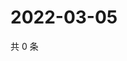 # 2022-03-05

共 0 条

<!-- BEGIN WEIBO -->
<!-- 最后更新时间 Sat Mar 05 2022 19:13:27 GMT+0800 (China Standard Time) -->

<!-- END WEIBO -->
